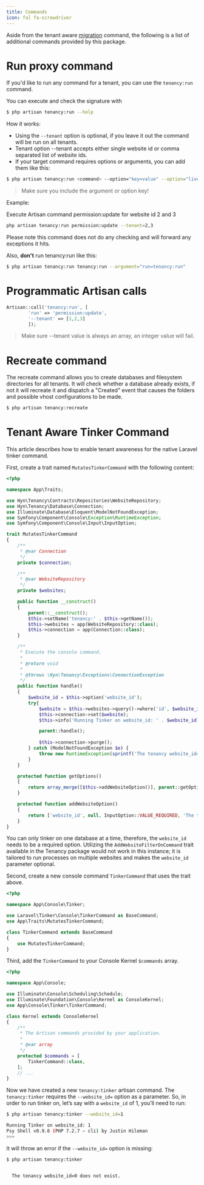```yaml
---
title: Commands
icon: fal fa-screwdriver
---
```


Aside from the tenant aware [migration](migrations) command, the following
is a list of additional commands provided by this package.

# Run proxy command

If you'd like to run any command for a tenant, you can use the `tenancy:run` command. 

You can execute and check the signature with

```bash
$ php artisan tenancy:run --help
```

How it works:

- Using the `--tenant` option is optional, if you leave it out the command will be run on all tenants.
- Tenant option --tenant accepts either single website id or comma separated list of website ids. 
- If your target command requires options or arguments, you can add them like this:

```bash
$ php artisan tenancy:run <command> --option="key=value" --option="live=1" --argument="key=value"
```
> Make sure you include the argument or option key!

Example:

Execute Artisan command permission:update for website id 2 and 3

```bash
php artisan tenancy:run permission:update --tenant=2,3
```
Please note this command does not do any checking and will forward any exceptions it hits.

Also, **don't** run tenancy:run like this:

```bash
$ php artisan tenancy:run tenancy:run --argument="run=tenancy:run"
```
# Programmatic Artisan calls

```php
Artisan::call('tenancy:run', [
        'run' => 'permission:update',
        '--tenant' => [1,2,3]
        ]);
```
> Make sure --tenant value is always an array, an integer value will fail.

# Recreate command

The recreate command allows you to create databases and filesystem directories for
all tenants. It will check whether a database already exists, if not it will recreate
it and dispatch a "Created" event that causes the folders and possible vhost configurations
to be made.

```bash
$ php artisan tenancy:recreate
```

# Tenant Aware Tinker Command

This article describes how to enable tenant awareness for the native Laravel tinker command.

First, create a trait named `MutatesTinkerCommand` with the following content:

```php
<?php

namespace App\Traits;

use Hyn\Tenancy\Contracts\Repositories\WebsiteRepository;
use Hyn\Tenancy\Database\Connection;
use Illuminate\Database\Eloquent\ModelNotFoundException;
use Symfony\Component\Console\Exception\RuntimeException;
use Symfony\Component\Console\Input\InputOption;

trait MutatesTinkerCommand
{
    /**
     * @var Connection
     */
    private $connection;

    /**
     * @var WebsiteRepository
     */
    private $websites;

    public function __construct()
    {
        parent::__construct();
        $this->setName('tenancy:' . $this->getName());
        $this->websites = app(WebsiteRepository::class);
        $this->connection = app(Connection::class);
    }

    /**
     * Execute the console command.
     *
     * @return void
     *
     * @throws \Hyn\Tenancy\Exceptions\ConnectionException
     */
    public function handle()
    {
        $website_id = $this->option('website_id');
        try{
            $website = $this->websites->query()->where('id', $website_id)->firstOrFail();
            $this->connection->set($website);
            $this->info('Running Tinker on website_id: ' . $website_id);

            parent::handle();
            
            $this->connection->purge();
        } catch (ModelNotFoundException $e) {
            throw new RuntimeException(sprintf('The tenancy website_id=%d does not exist.', $website_id));
        }
    }

    protected function getOptions()
    {
        return array_merge([$this->addWebsiteOption()], parent::getOptions());
    }

    protected function addWebsiteOption()
    {
        return ['website_id', null, InputOption::VALUE_REQUIRED, 'The tenancy website_id (not uuid) to tinker specifically.', null];
    }
}
```
You can only tinker on one database at a time, therefore, the `website_id` needs to be a required option. Utilizing the `AddWebsiteFilterOnCommand` trait available in the Tenancy package would not work in this instance; it is tailored to run processes on multiple websites and makes the `website_id` parameter optional.

Second, create a new console command `TinkerCommand` that uses the trait above.

```php
<?php

namespace App\Console\Tinker;

use Laravel\Tinker\Console\TinkerCommand as BaseCommand;
use App\Traits\MutatesTinkerCommand;

class TinkerCommand extends BaseCommand
{
    use MutatesTinkerCommand;
}
```

Third, add the `TinkerCommand` to your Console Kernel `$commands` array.

```php
<?php

namespace App\Console;

use Illuminate\Console\Scheduling\Schedule;
use Illuminate\Foundation\Console\Kernel as ConsoleKernel;
use App\Console\Tinker\TinkerCommand;

class Kernel extends ConsoleKernel
{
    /**
     * The Artisan commands provided by your application.
     *
     * @var array
     */
    protected $commands = [
        TinkerCommand::class,
    ];
    // ...
}
```

Now we have created a new `tenancy:tinker` artisan command. The `tenancy:tinker` requires the `--website_id=` option as a parameter. So, in order to run tinker on, let’s say with a `website_id` of 1, you’ll need to run:

```bash
$ php artisan tenancy:tinker --website_id=1

Running Tinker on website_id: 1
Psy Shell v0.9.6 (PHP 7.2.7 — cli) by Justin Hileman
>>>
```

It will throw an error if the `--website_id=` option is missing:

```bash
$ php artisan tenancy:tinker


  The tenancy website_id=0 does not exist.
```
